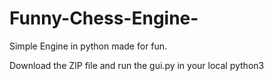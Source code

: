 # Funny-Chess-Engine-
Simple Engine in python made for fun. 

Download the ZIP file and run the gui.py in your local python3 
